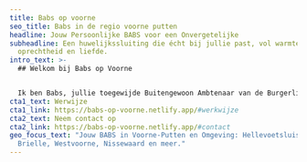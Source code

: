 ```yaml
---
title: Babs op voorne
seo_title: Babs in de regio voorne putten
headline: Jouw Persoonlijke BABS voor een Onvergetelijke
subheadline: Een huwelijkssluiting die écht bij jullie past, vol warmte,
  oprechtheid en liefde.
intro_text: >-
  ## Welkom bij Babs op Voorne


  Ik ben Babs, jullie toegewijde Buitengewoon Ambtenaar van de Burgerlijke Stand, met een passie voor het creëren van unieke en persoonlijke trouwceremonies. Ik geloof dat jullie trouwdag een weerspiegeling moet zijn van wie jullie zijn, en ik zet me met hart en ziel in om dat te realiseren. Mijn kernwaarden respect, eerlijkheid, oprechtheid en gelijkheid vormen de basis van elke ontmoeting en elke ceremonie.
cta1_text: Werwijze
cta1_link: https://babs-op-voorne.netlify.app/#werkwijze
cta2_text: Neem contact op
cta2_link: https://babs-op-voorne.netlify.app/#contact
geo_focus_text: "Jouw BABS in Voorne-Putten en Omgeving: Hellevoetsluis,
  Brielle, Westvoorne, Nissewaard en meer."
---
```

